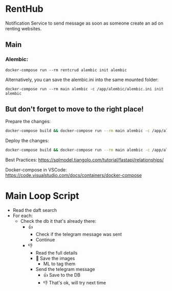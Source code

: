 # RentHub
Notification Service to send message as soon as someone create an ad on renting websites.


## Main

### Alembic:

```
docker-compose run --rm rentcrud alembic init alembic
```

Alternatively, you can save the alembic.ini into the same mounted folder:
```
docker-compose run --rm main alembic -c /app/alembic/alembic.ini init alembic
```
But don't forget to move to the right place!
--- 
Prepare the changes:
```bash
docker-compose build && docker-compose run --rm main alembic -c /app/alembic.ini revision --autogenerate -m "images 2"
```

Deploy the changes:
```bash
docker-compose build && docker-compose run --rm main alembic -c /app/alembic.ini upgrade head
```

Best Practices:
https://sqlmodel.tiangolo.com/tutorial/fastapi/relationships/

Docker-compose in VSCode:
https://code.visualstudio.com/docs/containers/docker-compose

# Main Loop Script

- Read the daft search
- For each:
  - Check the db it that's already there:
    - 👍 
      - Check if the telegram message was sent
      - Continue
    - 👎
      - Read the full details
      - 🔮 Save the images
        - ML to tag them
      - Send the telegram message
        - 👍 Save to the DB
        - 👎 That's ok, will try next time